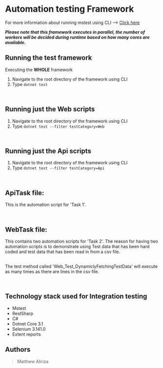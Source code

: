 # Automation testing Framework
For more information about running mstest using CLI --> [Click here](https://docs.microsoft.com/en-us/dotnet/core/testing/selective-unit-tests?pivots=mstest)

***Please note that this framework executes in parallel, the number of workers will be decided during runtime based on  how many cores are available.***

##  Running the test framework
Executing the **WHOLE** framework
1. Navigate to the root directory of the framework using CLI
2. Type `dotnet test`

<br>

##  Running just the **Web** scripts
1. Navigate to the root directory of the framework using CLI
2. Type `dotnet test --filter testCategory=Web`

<br>

##  Running just the **Api** scripts
1. Navigate to the root directory of the framework using CLI
2. Type `dotnet test --filter testCategory=Api`

<br>

## ApiTask file:
This is the automation script for 'Task 1'.

<br>

## WebTask file:
This contains two automation scripts for 'Task 2'. The reason for having two automation scripts is to demonstrate using Test data that has been hard coded and test data that has been read in from a csv file.

<br> The test method called 'Web_Test_DynamiclyFetchingTestData' will execute as many times as there are lines in the csv file.

<br>

## Technology stack used for **Integration testing**
* Mstest
* RestSharp
* C#
* Dotnet Core 3.1
* Selenium 3.141.0
* Extent reports

## Authors
> Matthew Aliriza